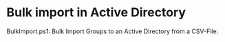 # Bulk import in Active Directory
BulkImport.ps1:
Bulk Import Groups to an Active Directory from a CSV-File.
